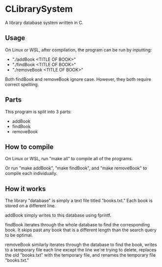 # CLibrarySystem
A library database system written in C.

## Usage
On Linux or WSL, after compilation, the program can be run by inputting:
- "./addBook \<TITLE OF BOOK\>"
- "./findBook \<TITLE OF BOOK\>"
- "./removeBook \<TITLE OF BOOK\>"

Both findBook and removeBook ignore case. However, they both require correct spellling.

## Parts
This program is split into 3 parts:
- addBook
- findBook
- removeBook

## How to compile
On Linux or WSL, run "make all" to compile all of the programs.

Or run "make addBook", "make findBook", and "make removeBook" to compile each individually.

## How it works
The library "database" is simply a text file titled "books.txt." Each book is stored on a
different line.

addBook simply writes to this database using fprintf.

findBook iterates through the whole database to find the corresponding book. It skips past
any book that is a different length than the search query to be optimal.

removeBook similarly iterates through the database to find the book, writes to a temporary
file each line except the line we're trying to delete, replaces the old "books.txt"
with the temporary file, and renames the temporary file "books.txt."
